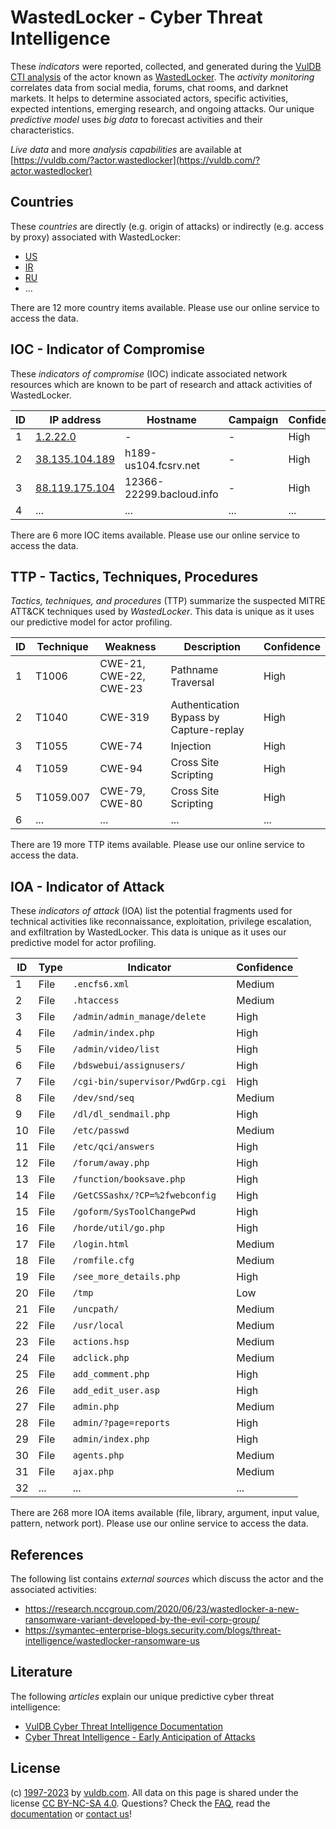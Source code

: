 # WastedLocker - Cyber Threat Intelligence

These _indicators_ were reported, collected, and generated during the [VulDB CTI analysis](https://vuldb.com/?kb.cti) of the actor known as [WastedLocker](https://vuldb.com/?actor.wastedlocker). The _activity monitoring_ correlates data from social media, forums, chat rooms, and darknet markets. It helps to determine associated actors, specific activities, expected intentions, emerging research, and ongoing attacks. Our unique _predictive model_ uses _big data_ to forecast activities and their characteristics.

_Live data_ and more _analysis capabilities_ are available at [https://vuldb.com/?actor.wastedlocker](https://vuldb.com/?actor.wastedlocker)

## Countries

These _countries_ are directly (e.g. origin of attacks) or indirectly (e.g. access by proxy) associated with WastedLocker:

* [US](https://vuldb.com/?country.us)
* [IR](https://vuldb.com/?country.ir)
* [RU](https://vuldb.com/?country.ru)
* ...

There are 12 more country items available. Please use our online service to access the data.

## IOC - Indicator of Compromise

These _indicators of compromise_ (IOC) indicate associated network resources which are known to be part of research and attack activities of WastedLocker.

ID | IP address | Hostname | Campaign | Confidence
-- | ---------- | -------- | -------- | ----------
1 | [1.2.22.0](https://vuldb.com/?ip.1.2.22.0) | - | - | High
2 | [38.135.104.189](https://vuldb.com/?ip.38.135.104.189) | h189-us104.fcsrv.net | - | High
3 | [88.119.175.104](https://vuldb.com/?ip.88.119.175.104) | 12366-22299.bacloud.info | - | High
4 | ... | ... | ... | ...

There are 6 more IOC items available. Please use our online service to access the data.

## TTP - Tactics, Techniques, Procedures

_Tactics, techniques, and procedures_ (TTP) summarize the suspected MITRE ATT&CK techniques used by _WastedLocker_. This data is unique as it uses our predictive model for actor profiling.

ID | Technique | Weakness | Description | Confidence
-- | --------- | -------- | ----------- | ----------
1 | T1006 | CWE-21, CWE-22, CWE-23 | Pathname Traversal | High
2 | T1040 | CWE-319 | Authentication Bypass by Capture-replay | High
3 | T1055 | CWE-74 | Injection | High
4 | T1059 | CWE-94 | Cross Site Scripting | High
5 | T1059.007 | CWE-79, CWE-80 | Cross Site Scripting | High
6 | ... | ... | ... | ...

There are 19 more TTP items available. Please use our online service to access the data.

## IOA - Indicator of Attack

These _indicators of attack_ (IOA) list the potential fragments used for technical activities like reconnaissance, exploitation, privilege escalation, and exfiltration by WastedLocker. This data is unique as it uses our predictive model for actor profiling.

ID | Type | Indicator | Confidence
-- | ---- | --------- | ----------
1 | File | `.encfs6.xml` | Medium
2 | File | `.htaccess` | Medium
3 | File | `/admin/admin_manage/delete` | High
4 | File | `/admin/index.php` | High
5 | File | `/admin/video/list` | High
6 | File | `/bdswebui/assignusers/` | High
7 | File | `/cgi-bin/supervisor/PwdGrp.cgi` | High
8 | File | `/dev/snd/seq` | Medium
9 | File | `/dl/dl_sendmail.php` | High
10 | File | `/etc/passwd` | Medium
11 | File | `/etc/qci/answers` | High
12 | File | `/forum/away.php` | High
13 | File | `/function/booksave.php` | High
14 | File | `/GetCSSashx/?CP=%2fwebconfig` | High
15 | File | `/goform/SysToolChangePwd` | High
16 | File | `/horde/util/go.php` | High
17 | File | `/login.html` | Medium
18 | File | `/romfile.cfg` | Medium
19 | File | `/see_more_details.php` | High
20 | File | `/tmp` | Low
21 | File | `/uncpath/` | Medium
22 | File | `/usr/local` | Medium
23 | File | `actions.hsp` | Medium
24 | File | `adclick.php` | Medium
25 | File | `add_comment.php` | High
26 | File | `add_edit_user.asp` | High
27 | File | `admin.php` | Medium
28 | File | `admin/?page=reports` | High
29 | File | `admin/index.php` | High
30 | File | `agents.php` | Medium
31 | File | `ajax.php` | Medium
32 | ... | ... | ...

There are 268 more IOA items available (file, library, argument, input value, pattern, network port). Please use our online service to access the data.

## References

The following list contains _external sources_ which discuss the actor and the associated activities:

* https://research.nccgroup.com/2020/06/23/wastedlocker-a-new-ransomware-variant-developed-by-the-evil-corp-group/
* https://symantec-enterprise-blogs.security.com/blogs/threat-intelligence/wastedlocker-ransomware-us

## Literature

The following _articles_ explain our unique predictive cyber threat intelligence:

* [VulDB Cyber Threat Intelligence Documentation](https://vuldb.com/?kb.cti)
* [Cyber Threat Intelligence - Early Anticipation of Attacks](https://www.scip.ch/en/?labs.20201022)

## License

(c) [1997-2023](https://vuldb.com/?kb.changelog) by [vuldb.com](https://vuldb.com/?kb.about). All data on this page is shared under the license [CC BY-NC-SA 4.0](https://creativecommons.org/licenses/by-nc-sa/4.0/). Questions? Check the [FAQ](https://vuldb.com/?kb.faq), read the [documentation](https://vuldb.com/?kb) or [contact us](https://vuldb.com/?contact)!
